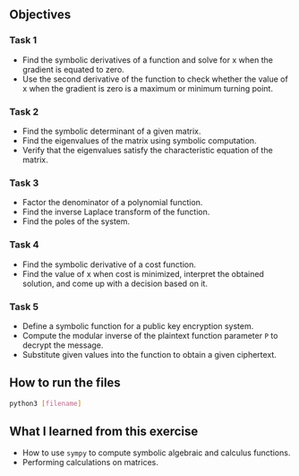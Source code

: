 ## Objectives

### Task 1
- Find the symbolic derivatives of a function and solve for x when the gradient is equated to zero.
- Use the second derivative of the function to check whether the value of x when the gradient is zero is a maximum or minimum turning point.

### Task 2
- Find the symbolic determinant of a given matrix.
- Find the eigenvalues of the matrix using symbolic computation.
- Verify that the eigenvalues satisfy the characteristic equation of the matrix.

### Task 3
- Factor the denominator of a polynomial function.
- Find the inverse Laplace transform of the function.
- Find the poles of the system.

### Task 4
- Find the symbolic derivative of a cost function.
- Find the value of x when cost is minimized, interpret the obtained solution, and come up with a decision based on it.

### Task 5
- Define a symbolic function for a public key encryption system.
- Compute the modular inverse of the plaintext function parameter `P` to decrypt the message.
- Substitute given values into the function to obtain a given ciphertext.

## How to run the files
```sh
python3 [filename]
```

## What I learned from this exercise
- How to use `sympy` to compute symbolic algebraic and calculus functions.
- Performing calculations on matrices.
